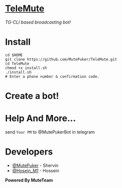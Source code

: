 # [TeleMute](https://github.com/MutePuker/TeleMute)
*TG-CLI based broadcasting bot!*
# Install
```
cd $HOME
git clone https://github.com/MutePuker/TeleMute.git
cd TeleMute
chmod +x install.sh
./install.sh
# Enter a phone number & confirmation code.
```
# Create a bot!
# Help And More...
send ```Your PM``` to @MutePukerBot in telegram
# Developers
* [@MutePuker](https://telegram.me/MutePuker) - Shervin
* [@Hosein_M1](https://telegram.me/Hosein_M1) - Hossein

<b>Powered By MuteTeam</b>
